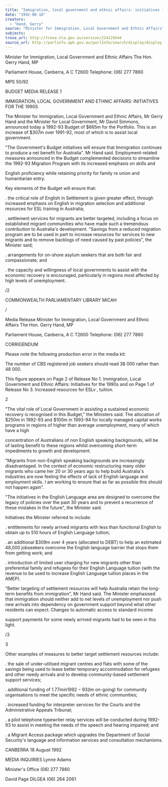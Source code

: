 ```yaml
---
title: "Immigration, local government and ethnic affairs: initiatives for the 1990s"
date: "1992-08-18"
creators:
  - "Hand, Gerry"
source: "Minister for Immigration, Local Government and Ethnic Affairs"
subjects:
trove_url: http://trove.nla.gov.au/version/214124544
source_url: http://parlinfo.aph.gov.au/parlInfo/search/display/display.w3p;query=Id%3A%22media/pressrel/HPR02008612%22
---
```


 Minister for Immigration, Local Government and Ethnic Affairs The Hon. Gerry Hand, MP

 Parliament House, Canberra, A C T2600  Telephone: (06) 277 7860

 MPS 50/92

 BUDGET MEDIA RELEASE 1

 IMMIGRATION, LOCAL GOVERNMENT AND ETHNIC AFFAIRS: INITIATIVES  FOR THE 1990S

 The Minister for Immigration, Local Government and Ethnic  Affairs, Mr Gerry Hand and the Minister for Local Government,   Mr David Simmons, announced today a 1992-93 Budget of $665m  for the Portfolio. This is an increase of $307m over 1991-92,  most of which is to assist local government.

 "The Government's Budget initiatives will ensure that  Immigration continues to produce a net benefit for Australia".  Mr Hand said. Employment-related measures announced in the  Budget complemented decisions to streamline the 1992-93  Migration Program with its increased emphasis on skills and 

 English proficiency while retaining priority for family re­  union and humanitarian entry.

 Key elements of the Budget will ensure that:

 . the critical role of English in Settlement is given greater effect, through increased emphasis on English in  migration selection and additional resources for ESL  training in Australia;

 . settlement services for migrants are better targeted, including a focus on established migrant communities who  have made such a tremendous contribution to Australia's  development. "Savings from a reduced migration program  are to be used in part to increase resources for services  to new migrants and to remove backlogs of need caused by  past policies", the Minister said;

 . arrangements for on-shore asylum seekers that are both  fair and compassionate; and

 . the capacity and willingness of local governments to  assist with the economic recovery is encouraged,  particularly in regions most affected by high levels of  unemployment.

 /2

 COMMONWEALTH  PARLIAMENTARY LIBRARY  MICAH

 / 

 Media Release Minister for Immigration, Local Government and Ethnic Affairs The Hon. Gerry Hand, MP

 Parliament House, Canberra, A C T2600  Telephone: (06) 277 7860

 CORRIGENDUM

 Please note the following production error in the media kit:

 The number of CBS registered job seekers should read 38 000  rather than 48 000.

 This figure appears on Page 2 of Release No 1. Immigration,  Local Government and Ethnic Affairs: Initiatives for the  1990s and on Page 1 of Release No 3. Increased resources for  ESLv ,  tuition.

 2

 "The vital role of Local Government in assisting a sustained  economic recovery is recognised in this Budget," the Ministers  said. The allocation of $250m in 1992-93 and $100m in 1993-94  for locally managed capital works programs in regions of  higher than average unemployment, many of which have a high 

 concentration of Australians of non English speaking  backgrounds, will be of lasting benefit to these regions  whilst overcoming short-term impediments to growth and  development.

 "Migrants from non-English speaking backgrounds are  increasingly disadvantaged. In the context of economic  restructuring many older migrants who came her 20 or 30 years  ago to help build Australia's industries are now feeling the  effects of lack of English language and employment skills. I  am working to ensure that as far as possible this should not  happen again".

 "The initiatives in the English Language area are designed to  overcome the legacy of policies over the past 30 years and to  prevent a recurrence of these mistakes in the future", the  Minister said.

 Initiatives the Minister referred to include:

 . entitlements for newly arrived migrants with less than  functional English to obtain up to 510 hours of English  Language tuition;

 . an additional $309m over 4 years (allocated to DEBT) to  help an estimated 48,000 jobseekers overcome the English  language barrier that stops them from getting work; and

 . introduction of limited user charging for new migrants  other than preferential family and refugees for their  English Language tuition (with the revenue to be used to  increase English Language tuition places in the AMEP).

 "Better targeting of settlement resources will help Australia  retain the long-term benefits from immigration", Mr Hand said.  The Minister emphasised that immigration should neither add to  net levels of unemployment nor push new arrivals into  dependency on government support beyond what other residents  can expect. Changes to automatic access to standard income 

 support payments for some newly arrived migrants had to be  seen in this light.

 /3

 3

 Other examples of measures to better target settlement  resources include:

 .  the sale of under-utilised migrant centres and flats with  some of the savings being used to lease better temporary  accommodation for refugees and other needy arrivals and  to develop community-based settlement support services;

 . additional funding of $1.77m in 1992-93 ($lm on-going)  for community organisations to meet the specific needs of  ethnic communities;

 . increased funding for interpreter services for the Courts  and the Administrative Appeals Tribunal;

 .  a pilot telephone typewriter relay services will be  conducted during 1992-93 to assist in meeting the needs  of the speech and hearing impaired; and

 . a Migrant Access package which upgrades the Department of  Social Security's language and information services and  consultation mechanisms.

 CANBERRA 18 August 1992

 MEDIA INQUIRIES Lynne Adams 

 Minister's Office  (06) 277 7860

 David Page  DILGEA (06) 264 2061

